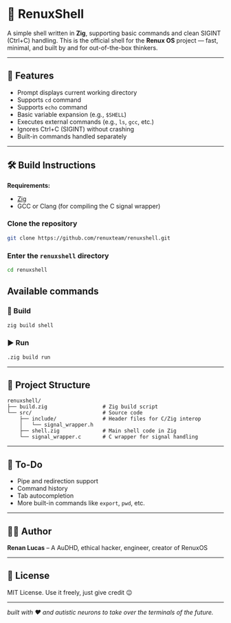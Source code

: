 # 🐚 RenuxShell

A simple shell written in **Zig**, supporting basic commands and clean SIGINT (Ctrl+C) handling. This is the official shell for the **Renux OS** project — fast, minimal, and built by and for out-of-the-box thinkers.

---

## 🚀 Features

- Prompt displays current working directory
- Supports `cd` command
- Supports `echo` command
- Basic variable expansion (e.g., `$SHELL`)
- Executes external commands (e.g., `ls`, `gcc`, etc.)
- Ignores Ctrl+C (SIGINT) without crashing
- Built-in commands handled separately

---

## 🛠️ Build Instructions

**Requirements:**

- [Zig](https://ziglang.org/download/)
- GCC or Clang (for compiling the C signal wrapper)

### Clone the repository 
```bash
git clone https://github.com/renuxteam/renuxshell.git
```
### Enter the `renuxshell` directory
```bash
cd renuxshell
```
## Available commands
### 🔧 Build

```bash
zig build shell
```

### ▶️ Run

```bash
.zig build run
```

---

## 🧠 Project Structure

```
renuxshell/
├── build.zig                  # Zig build script
└── src/                       # Source code
    ├── include/               # Header files for C/Zig interop
    │   └── signal_wrapper.h
    ├── shell.zig              # Main shell code in Zig
    └── signal_wrapper.c       # C wrapper for signal handling

```

---


## 🧪 To-Do

- Pipe and redirection support
- Command history
- Tab autocompletion
- More built-in commands like `export`, `pwd`, etc.

---

## 👨‍💻 Author

**Renan Lucas** – A AuDHD, ethical hacker, engineer, creator of RenuxOS 

---

## 🧷 License

MIT License. Use it freely, just give credit 😉

---
*built with ❤️ and autistic neurons to take over the terminals of the future.*

